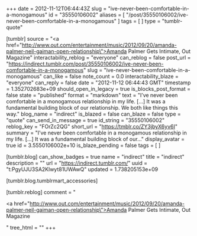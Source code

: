 +++
date = 2012-11-12T06:44:43Z
slug = "ive-never-been-comfortable-in-a-monogamous"
id = "35550106002"
aliases = [ "/post/35550106002/ive-never-been-comfortable-in-a-monogamous" ]
tags = [ ]
type = "tumblr-quote"

[tumblr]
source = "<a href=\"http://www.out.com/entertainment/music/2012/09/20/amanda-palmer-neil-gaiman-open-relationship\">Amanda Palmer Gets Intimate</a>, Out Magazine"
interactability_reblog = "everyone"
can_reblog = false
post_url = "https://indirect.tumblr.com/post/35550106002/ive-never-been-comfortable-in-a-monogamous"
slug = "ive-never-been-comfortable-in-a-monogamous"
can_like = false
note_count = 0.0
interactability_blaze = "everyone"
can_reply = false
date = "2012-11-12 06:44:43 GMT"
timestamp = 1.352702683e+09
should_open_in_legacy = true
is_blocks_post_format = false
state = "published"
format = "markdown"
text = "I’ve never been comfortable in a monogamous relationship in my life. […] It was a fundamental building block of our relationship. We both like things this way."
blog_name = "indirect"
is_blazed = false
can_blaze = false
type = "quote"
can_send_in_message = true
id_string = "35550106002"
reblog_key = "FOrZc2QG"
short_url = "https://tmblr.co/ZY3jbyX6yv6I"
summary = "I’ve never been comfortable in a monogamous relationship in my life. […] It was a fundamental building block of our..."
display_avatar = true
id = 3.5550106002e+10
is_blaze_pending = false
tags = [ ]

[tumblr.blog]
can_show_badges = true
name = "indirect"
title = "indirect"
description = ""
url = "https://indirect.tumblr.com/"
uuid = "t:PgyUJU3SA2Klwyt81UWAwQ"
updated = 1.738205153e+09

[tumblr.blog.tumblrmart_accessories]

[tumblr.reblog]
comment = "<p><a href=\"http://www.out.com/entertainment/music/2012/09/20/amanda-palmer-neil-gaiman-open-relationship\">Amanda Palmer Gets Intimate</a>, Out Magazine</p>"
tree_html = ""
+++
